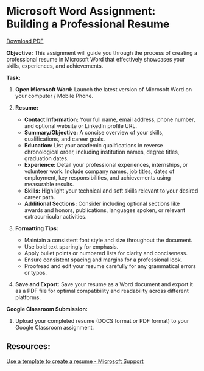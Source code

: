 # Microsoft Word Assignment: Building a Professional Resume

[Download PDF](ms-word-assign1.pdf)

**Objective:** This assignment will guide you through the process of creating a professional resume in Microsoft Word that effectively showcases your skills, experiences, and achievements.

**Task:**

1. **Open Microsoft Word:** Launch the latest version of Microsoft Word on your computer / Mobile Phone.

2. **Resume:**

    * **Contact Information:** Your full name, email address, phone number, and optional website or LinkedIn profile URL.
    * **Summary/Objective:** A concise overview of your skills, qualifications, and career goals.
    * **Education:** List your academic qualifications in reverse chronological order, including institution names, degree titles, graduation dates.
    * **Experience:** Detail your professional experiences, internships, or volunteer work. Include company names, job titles, dates of employment, key responsibilities, and achievements using measurable results.
    * **Skills:** Highlight your technical and soft skills relevant to your desired career path.
    * **Additional Sections:** Consider including optional sections like awards and honors, publications, languages spoken, or relevant extracurricular activities.

4. **Formatting Tips:**

    * Maintain a consistent font style and size throughout the document.
    * Use bold text sparingly for emphasis.
    * Apply bullet points or numbered lists for clarity and conciseness.
    * Ensure consistent spacing and margins for a professional look.
    * Proofread and edit your resume carefully for any grammatical errors or typos.

5. **Save and Export:** Save your resume as a Word document and export it as a PDF file for optimal compatibility and readability across different platforms.

**Google Classroom Submission:**

1. Upload your completed resume (DOCS format or PDF format) to your Google Classroom assignment.

## Resources:

[Use a template to create a resume - Microsoft Support](https://support.microsoft.com/en-us/office/use-a-template-to-create-a-resume-6053fbbb-94d8-471e-9957-49f4e7ab6fb8)




